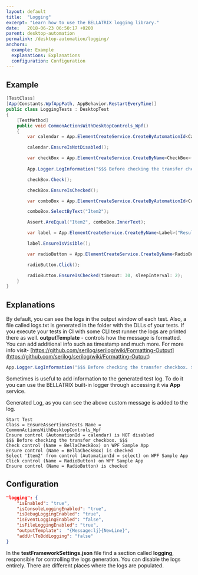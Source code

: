 ```yaml
---
layout: default
title:  "Logging"
excerpt: "Learn how to use the BELLATRIX logging library."
date:   2018-06-23 06:50:17 +0200
parent: desktop-automation
permalink: /desktop-automation/logging/
anchors:
  example: Example
  explanations: Explanations
  configuration: Configuration
---
```

Example
-------
```csharp
[TestClass]
[App(Constants.WpfAppPath, AppBehavior.RestartEveryTime)]
public class LoggingTests : DesktopTest
{
    [TestMethod]
    public void CommonActionsWithDesktopControls_Wpf()
    {
        var calendar = App.ElementCreateService.CreateByAutomationId<Calendar>("calendar");

        calendar.EnsureIsNotDisabled();

        var checkBox = App.ElementCreateService.CreateByName<CheckBox>("BellaCheckBox");
        
        App.Logger.LogInformation("$$$ Before checking the transfer checkbox. $$$");

        checkBox.Check();

        checkBox.EnsureIsChecked();

        var comboBox = App.ElementCreateService.CreateByAutomationId<ComboBox>("select");

        comboBox.SelectByText("Item2");

        Assert.AreEqual("Item2", comboBox.InnerText);

        var label = App.ElementCreateService.CreateByName<Label>("Result Label");

        label.EnsureIsVisible();

        var radioButton = App.ElementCreateService.CreateByName<RadioButton>("RadioButton");

        radioButton.Click();

        radioButton.EnsureIsChecked(timeout: 30, sleepInterval: 2);
    }
}
```

Explanations
------------
By default, you can see the logs in the output window of each test. Also, a file called logs.txt is generated in the folder with the DLLs of your tests. If you execute your tests in CI with some CLI test runner the logs are printed there as well. **outputTemplate** - controls how the message is formatted. You can add additional info such as timestamp and much more. For more info visit- [https://github.com/serilog/serilog/wiki/Formatting-Output](https://github.com/serilog/serilog/wiki/Formatting-Output)
```csharp
App.Logger.LogInformation("$$$ Before checking the transfer checkbox. $$$");
```
Sometimes is useful to add information to the generated test log. To do it you can use the BELLATRIX built-in logger through accessing it via **App** service.

Generated Log, as you can see the above custom message is added to the log.

```
Start Test
Class = EnsureAssertionsTests Name = CommonActionsWithDesktopControls_Wpf
Ensure control (AutomationId = calendar) is NOT disabled
$$$ Before checking the transfer checkbox. $$$
Check control (Name = BellaCheckBox) on WPF Sample App
Ensure control (Name = BellaCheckBox) is checked
Select 'Item2' from control (AutomationId = select) on WPF Sample App
Click control (Name = RadioButton) on WPF Sample App
Ensure control (Name = RadioButton) is checked
```

Configuration
-------------
```json
"logging": {
    "isEnabled": "true",
    "isConsoleLoggingEnabled": "true",
    "isDebugLoggingEnabled": "true",
    "isEventLoggingEnabled": "false",
    "isFileLoggingEnabled": "true",
    "outputTemplate":  "{Message:lj}{NewLine}",
    "addUrlToBddLogging": "false"
}
```
In the **testFrameworkSettings.json** file find a section called **logging**, responsible for controlling the logs generation. You can disable the logs entirely. There are different places where the logs are populated.